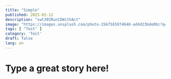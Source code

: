 ```yaml
---
title: "Simple"
published: 2025-02-12
description: "swt301RunCDWithAct"
image: "https://images.unsplash.com/photo-1567565974640-ad4d23bde0bc?q=80&w=2118&auto=format&fit=crop&ixlib=rb-4.0.3&ixid=M3wxMjA3fDB8MHxwaG90by1wYWdlfHx8fGVufDB8fHx8fA%3D%3D"
tags: [ "Test" ]
category: 'Test'
draft: false
lang: en
---
```


# Type a great story here!